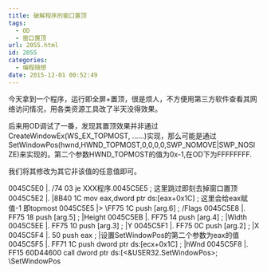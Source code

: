 ```yaml
---
title: 破解程序的窗口置顶
tags:
  - OD
  - 窗口置顶
url: 2055.html
id: 2055
categories:
  - 编程随想
date: 2015-12-01 00:52:49
---
```


今天拿到一个程序，运行即全屏+置顶，很是烦人，不方便用第三方软件查看其网络访问情况，用各类资源工具改了半天没得效果。

后来用OD调试了一番，发现其置顶效果并非通过CreateWindowEx(WS\_EX\_TOPMOST, ......)实现，那么可能是通过SetWindowPos(hwnd,HWND\_TOPMOST,0,0,0,0,SWP\_NOMOVE|SWP_NOSIZE)来实现的。第二个参数HWND_TOPMOST的值为0x-1,在OD下为FFFFFFFF.

我们将其修改为其它非该值的任意值即可。

0045C5E0  |. /74 03         je XXX程序.0045C5E5                        ;  这里跳过即刻去掉窗口置顶
0045C5E2  |. |8B40 1C       mov eax,dword ptr ds:\[eax+0x1C\]          ;  这里会给eax赋值-1  即topmost
0045C5E5  |> \\FF75 1C       push \[arg.6\]                             ; /Flags
0045C5E8  |.  FF75 18       push \[arg.5\]                             ; |Height
0045C5EB  |.  FF75 14       push \[arg.4\]                             ; |Width
0045C5EE  |.  FF75 10       push \[arg.3\]                             ; |Y
0045C5F1  |.  FF75 0C       push \[arg.2\]                             ; |X
0045C5F4  |.  50            push eax                                 ; |设置SetWindowPos的第二个参数为eax的值
0045C5F5  |.  FF71 1C       push dword ptr ds:\[ecx+0x1C\]             ; |hWnd
0045C5F8  |.  FF15 60D44600 call dword ptr ds:\[<&USER32.SetWindowPos>; \\SetWindowPos